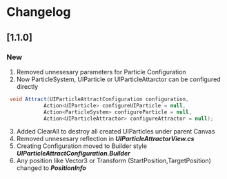 # Changelog

## [1.1.0]
### New
1. Removed unnesesary parameters for Particle Configuration
2. Now ParticleSystem, UIParticle or UIParticleAttarctor can be configured directly
```csharp
 void Attract(UIParticleAttractConfiguration configuration,
            Action<UIParticle> configureUIParticle = null, 
            Action<ParticleSystem> configureParticle = null,
            Action<UIParticleAttractor> configureAttractor = null);
```
3. Added ClearAll to destroy all created UIParticles under parent Canvas
4. Removed unnesesary reflection in _**UIParticleAttractorView.cs**_
5. Creating Configuration moved to Builder style _**UIParticleAttractConfiguration.Builder**_
6. Any position like Vector3 or Transform (StartPosition,TargetPosition) changed to _**PositionInfo**_

